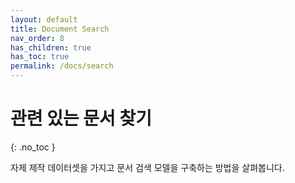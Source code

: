 ```yaml
---
layout: default
title: Document Search
nav_order: 8
has_children: true
has_toc: true
permalink: /docs/search
---
```


# 관련 있는 문서 찾기
{: .no_toc }

자제 제작 데이터셋을 가지고 문서 검색 모델을 구축하는 방법을 살펴봅니다.
